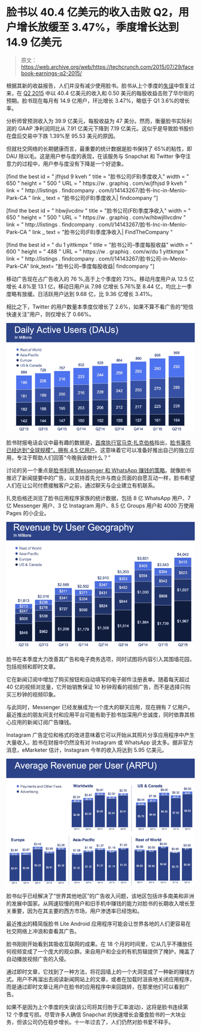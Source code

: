 # 脸书以 40.4 亿美元的收入击败 Q2，用户增长放缓至 3.47%，季度增长达到 14.9 亿美元

> 原文：<https://web.archive.org/web/https://techcrunch.com/2015/07/29/facebook-earnings-q2-2015/>

根据其新的收益报告，人们并没有减少使用脸书。脸书从上个季度的[失误](https://web.archive.org/web/20230317182841/https://techcrunch.com/2015/04/22/facebook-q1-2015-earnings/#.c09dfs:YWm7)中恢复过来，在 [Q2 2015](https://web.archive.org/web/20230317182841/http://investor.fb.com/releasedetail.cfm?ReleaseID=924562) 中以 40.4 亿美元的收入和 0.50 美元的每股收益击败了华尔街的预期。脸书现在每月有 14.9 亿用户，环比增长 3.47%，略低于 Q1 3.6%的增长率。

分析师曾预测收入为 39.9 亿美元，每股收益为 47 美分。然而，衡量脸书实际利润的 GAAP 净利润同比从 7.91 亿美元下降到 7.19 亿美元。这似乎是导致脸书股价在盘后交易中下跌 1.39%至 95.53 美元的原因。

但就社交网络的长期健康而言，最重要的统计数据是脸书保持了 65%的粘性，即 DAU 除以毛。这是用户参与度的表现，在该服务与 Snapchat 和 Twitter 争夺注意力的过程中，用户参与度没有下降是一个好迹象。

[find the best id = " jfhjsd 9 kveh " title = "脸书公司(FB)季度收入" width = " 650 " height = " 500 " URL = " https://w . graphiq . com/w/jfhjsd 9 kveh " link = " http://listings . findcompany . com/l/14143267/脸书-Inc-in-Menlo-Park-CA " link _ text = "脸书公司(FB)季度收入| findcompany "]

[find the best id = " hbwjlvcdnv " title = "脸书公司(FB)季度净收入" width = " 650 " height = " 500 " URL = " https://w . graphiq . com/w/hbwjlllvcdnv " link = " http://listings . findcompany . com/l/14143267/脸书-Inc-in-Menlo-Park-CA " link _ text = "脸书公司(FB)季度净收入| FindTheCompany "

[find the best id = " du 1 yittkmpx " title = "脸书公司–季度每股收益" width = " 600 " height = " 488 " URL = " https://w . graphiq . com/w/du 1 yittkmpx " link = " http://listings . findcompany . com/l/14143267/脸书公司-in-Menlo-Park-CA" link_text= "脸书公司–季度每股收益| findcompany "]

移动广告现在占广告收入的 76 %,高于上个季度的 73%。移动月度用户从 12.5 亿增长 4.8%至 13.1 亿，移动日用户从 7.98 亿增长 5.76%至 8.44 亿，均比上一季度略有放缓。日活跃用户达到 9.68 亿，比 9.36 亿增长 3.41%。

相比之下，Twitter 的用户数量本季度仅增长了 2.6%，如果不算不看广告的“短信快速关注”用户，则仅增长了 0.66%。

![Facebook Earnings Q2](img/2cd28040fbe0fcc19e27e63f298b9e99.png)

脸书财报电话会议中最有趣的数据是，[首席执行官马克·扎克伯格](https://web.archive.org/web/20230317182841/https://www.facebook.com/photo.php?fbid=10155824814360177&set=a.404308695176.365039.717545176&type=1&theater)指出，[脸书事件已经达到“全球规模”，拥有 4.5 亿用户](https://web.archive.org/web/20230317182841/http://t.co/MFQ55yDx5O)。这意味着它可以准备好推出自己的独立应用，专注于帮助人们回答“今晚我该做什么？”

讨论的另一个重点是[脸书利用 Messenger 和 WhatsApp 赚钱的策略](https://web.archive.org/web/20230317182841/https://techcrunch.com/2015/07/29/ease-them-into-it/)。就像脸书推迟了新闻提要中的广告，以支持首先允许与商业页面的自愿互动一样，脸书希望人们在让公司付费接触客户之前，通过聊天与企业建立有机联系。

扎克伯格还浏览了脸书应用程序家族的统计数据，包括 8 亿 WhatsApp 用户、7 亿 Messenger 用户、3 亿 Instagram 用户、8.5 亿 Groups 用户和 4000 万使用 Pages 的小企业。

![Screen Shot 2015-07-29 at 1.46.09 PM](img/7368f0dc2d087adee365088ecc1a3314.png)

脸书在本季度大力改善其广告和电子商务选项，同时试图将内容引入其围墙花园，包括视频和即时文章。

它在新闻订阅中增加了购买按钮和自动填写的电子邮件注册表单。随着每天超过 40 亿的视频浏览量，它开始销售保证 10 秒钟观看的视频广告，而不是选择只购买三秒钟的视频印象。

与此同时，Messenger 已经发展成为一个庞大的聊天应用，现在拥有 7 亿用户。最近推出的朋友间支付和应用平台可能有助于脸书加深用户忠诚度，同时依靠其核心应用的新闻订阅广告赚钱。

Instagram 广告定位和格式的改进意味着它可以开始从其照片分享应用程序中产生大量收入。脸书在财报中仍然没有对 Instagram 或 WhatsApp 说太多。据非官方消息，eMarketer 估计，Instagram 今年的收入将达到 5.95 亿美元。

![Screen Shot 2015-07-29 at 2.02.25 PM](img/eee8d87f301c218200058b89ba7e1722.png)

脸书似乎已经解决了“世界其他地区”的广告收入问题，该地区包括许多南美和非洲的发展中国家。从网速较慢的用户和旧手机中赚钱的能力对脸书的长期收入增长至关重要，因为在其主要的西方市场，用户渗透率已经饱和。

最近推出的精简版脸书 Lite Android 应用程序可能会让世界各地的人们更容易在社交网络上冲浪和查看其广告。

脸书刚刚开始看到其吸收互联网的成果。在 18 个月的时间里，它从几乎不播放任何视频变成了一个庞大的观众群。来自用户和企业的有机剪辑提供了掩护，掩盖了自动播放视频广告的入侵。

通过即时文章，它找到了一种方法，将花园墙上的一个大洞变成了一种新的赚钱方式。用户不再溜出去阅读新闻网站上的文章，或者在加载时沮丧地关闭应用程序，而是通过即时文章让用户在脸书的应用程序中来回跳转，在那里他们可以看到广告。

如果不是因为上个季度的失误(该公司将其归咎于汇率波动)，这将是脸书连续第 12 个季度亏损。尽管许多人确信 Snapchat 的快速增长会蚕食脸书的一大块业务，但该公司仍在稳步增长。十一年过去了，人们仍然对脸书爱不释手。